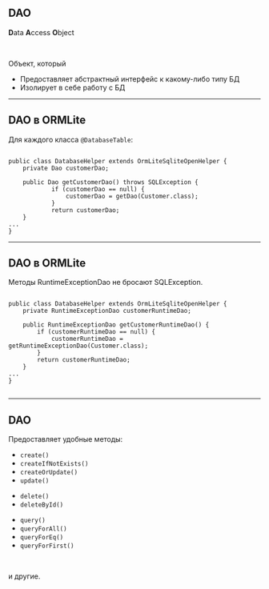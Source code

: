 ## DAO

**D**ata **A**ccess **O**bject  

<br>

Объект, который
* Предоставляет абстрактный интерфейс к какому-либо типу БД
* Изолирует в себе работу с БД

------

## DAO в ORMLite

Для каждого класса `@DatabaseTable`:

<!-- .element: class="fragment" data-fragment-index="1" -->

<pre><code class = "java large" data-trim data-noescape>
public class DatabaseHelper extends OrmLiteSqliteOpenHelper {
    private Dao<Customer, Long> customerDao;
    
    public Dao<Customer, Long> getCustomerDao() throws SQLException {
            if (customerDao == null) {
                customerDao = getDao(Customer.class);
            }
            return customerDao;
    }
...
}
</code></pre>

<!-- .element: class="fragment" data-fragment-index="1" -->


------

## DAO в ORMLite

Методы RuntimeExceptionDao не бросают SQLException. 

<pre><code class = "java large" data-trim data-noescape>
public class DatabaseHelper extends OrmLiteSqliteOpenHelper {
    private RuntimeExceptionDao<Customer, Long> customerRuntimeDao;

    public RuntimeExceptionDao<Customer, Long> getCustomerRuntimeDao() {
        if (customerRuntimeDao == null) {
            customerRuntimeDao = getRuntimeExceptionDao(Customer.class);
        }
        return customerRuntimeDao;
    }
...
}

</code></pre>

<!-- .element: class="fragment" data-fragment-index="1" -->

------

## DAO

Предоставляет удобные методы:

* `create()`
* `createIfNotExists()`&ensp;&ensp;&ensp;&ensp;&ensp;&ensp;&ensp;&ensp;&ensp;&ensp;
* `createOrUpdate()`
* `update()`

<!-- .element: class="fragment" data-fragment-index="1" -->

* `delete()`
* `deleteById()`&ensp;&ensp;&ensp;&ensp;&ensp;&ensp;&ensp;&ensp;&ensp;&ensp;&ensp;&ensp;&ensp;&ensp;&ensp;

<!-- .element: class="fragment" data-fragment-index="2" -->

* `query()`
* `queryForAll()`
* `queryForEq()`
* `queryForFirst()`

<!-- .element: class="fragment" data-fragment-index="3" -->

<br>

и другие.<!-- .element: class="fragment" data-fragment-index="4" -->